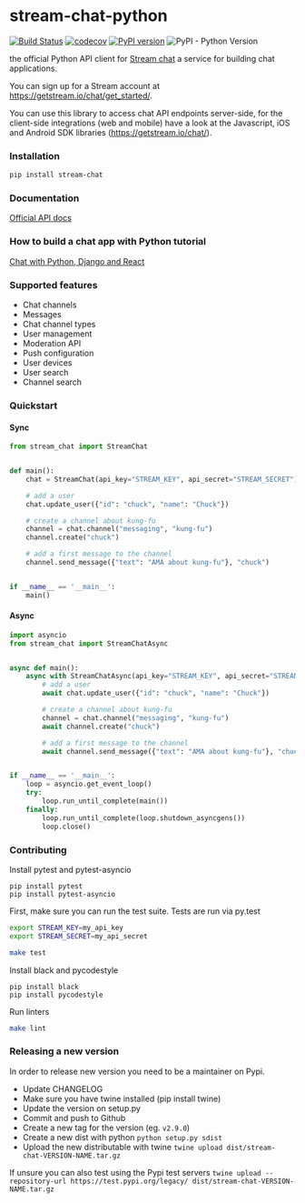 # stream-chat-python

[![Build Status](https://travis-ci.com/GetStream/stream-chat-python.svg?token=WystDPP9vxKnwsd8NwW1&branch=master)](https://travis-ci.com/GetStream/stream-chat-python) [![codecov](https://codecov.io/gh/GetStream/stream-chat-python/branch/master/graph/badge.svg?token=DM7rr9M7Kl)](https://codecov.io/gh/GetStream/stream-chat-python) [![PyPI version](https://badge.fury.io/py/stream-chat.svg)](http://badge.fury.io/py/stream-chat) ![PyPI - Python Version](https://img.shields.io/pypi/pyversions/stream-chat.svg)

the official Python API client for [Stream chat](https://getstream.io/chat/) a service for building chat applications.

You can sign up for a Stream account at https://getstream.io/chat/get_started/.

You can use this library to access chat API endpoints server-side, for the client-side integrations (web and mobile) have a look at the Javascript, iOS and Android SDK libraries (https://getstream.io/chat/).

### Installation

```bash
pip install stream-chat
```

### Documentation

[Official API docs](https://getstream.io/chat/docs/)

### How to build a chat app with Python tutorial

[Chat with Python, Django and React](https://github.com/GetStream/python-chat-example)

### Supported features

- Chat channels
- Messages
- Chat channel types
- User management
- Moderation API
- Push configuration
- User devices
- User search
- Channel search

### Quickstart

#### Sync

```python
from stream_chat import StreamChat


def main():
    chat = StreamChat(api_key="STREAM_KEY", api_secret="STREAM_SECRET")

    # add a user
    chat.update_user({"id": "chuck", "name": "Chuck"})

    # create a channel about kung-fu
    channel = chat.channel("messaging", "kung-fu")
    channel.create("chuck")

    # add a first message to the channel
    channel.send_message({"text": "AMA about kung-fu"}, "chuck")


if __name__ == '__main__':
    main()

```

#### Async

```python
import asyncio
from stream_chat import StreamChatAsync


async def main():
    async with StreamChatAsync(api_key="STREAM_KEY", api_secret="STREAM_SECRET") as chat:
        # add a user
        await chat.update_user({"id": "chuck", "name": "Chuck"})

        # create a channel about kung-fu
        channel = chat.channel("messaging", "kung-fu")
        await channel.create("chuck")

        # add a first message to the channel
        await channel.send_message({"text": "AMA about kung-fu"}, "chuck")


if __name__ == '__main__':
    loop = asyncio.get_event_loop()
    try:
        loop.run_until_complete(main())
    finally:
        loop.run_until_complete(loop.shutdown_asyncgens())
        loop.close()

```

### Contributing

Install pytest and pytest-asyncio

```
pip install pytest
pip install pytest-asyncio
```

First, make sure you can run the test suite. Tests are run via py.test

```bash
export STREAM_KEY=my_api_key
export STREAM_SECRET=my_api_secret

make test
```

Install black and pycodestyle

```
pip install black
pip install pycodestyle
```

Run linters

```bash
make lint
```


### Releasing a new version

In order to release new version you need to be a maintainer on Pypi.

- Update CHANGELOG
- Make sure you have twine installed (pip install twine)
- Update the version on setup.py
- Commit and push to Github
- Create a new tag for the version (eg. `v2.9.0`)
- Create a new dist with python `python setup.py sdist`
- Upload the new distributable with twine `twine upload dist/stream-chat-VERSION-NAME.tar.gz`

If unsure you can also test using the Pypi test servers `twine upload --repository-url https://test.pypi.org/legacy/ dist/stream-chat-VERSION-NAME.tar.gz`
